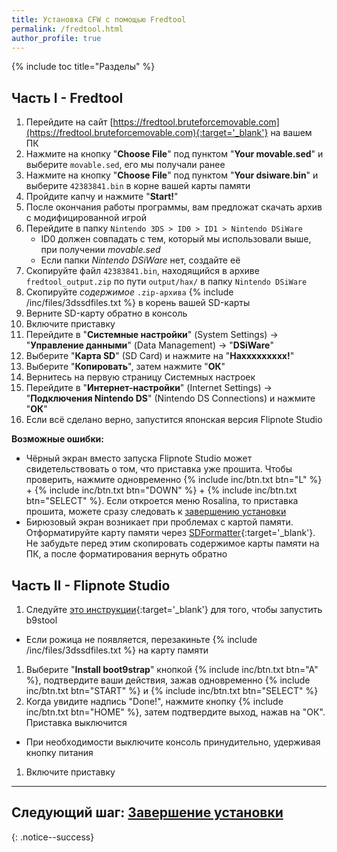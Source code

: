 ```yaml
---
title: Установка CFW с помощью Fredtool
permalink: /fredtool.html
author_profile: true
---
```

{% include toc title="Разделы" %}

## Часть I - Fredtool

1. Перейдите на сайт [https://fredtool.bruteforcemovable.com](https://fredtool.bruteforcemovable.com){:target='_blank'} на вашем ПК
1. Нажмите на кнопку "**Choose File**" под пунктом "**Your movable.sed**" и выберите `movable.sed`, его мы получали ранее 
1. Нажмите на кнопку "**Choose File**" под пунктом "**Your dsiware.bin**" и выберите `42383841.bin` в корне вашей карты памяти
1. Пройдите капчу и нажмите "**Start!**"
1. После окончания работы программы, вам предложат скачать архив с модифицированной игрой 
1. Перейдите в папку `Nintendo 3DS > ID0 > ID1 > Nintendo DSiWare`
    * ID0 должен совпадать с тем, который мы использовали выше, при получении *movable.sed*
    * Если папки *Nintendo DSiWare* нет, создайте её
1. Скопируйте файл `42383841.bin`, находящийся в архиве `fredtool_output.zip` по пути `output/hax/` в папку `Nintendo DSiWare`
1. Скопируйте _содержимое_ `.zip-архива` {% include /inc/files/3dssdfiles.txt %} в корень вашей SD-карты
1. Верните SD-карту обратно в консоль
1. Включите приставку 
1. Перейдите в "**Системные настройки**" (System Settings) -> "**Управление данными**" (Data Management) -> "**DSiWare**"
1. Выберите "**Карта SD**" (SD Card) и нажмите на "**Haxxxxxxxxx!**"
1. Выберите "**Копировать**", затем нажмите "**ОК**"
1. Вернитесь на первую страницу Системных настроек 
1. Перейдите в "**Интернет-настройки**" (Internet Settings) -> "**Подключения Nintendo DS**" (Nintendo DS Connections) и нажмите "**ОК**"
1. Если всё сделано верно, запустится японская версия Flipnote Studio

**Возможные ошибки:**
* Чёрный экран вместо запуска Flipnote Studio может свидетельствовать о том, что приставка уже прошита. Чтобы проверить, нажмите одновременно {% include inc/btn.txt btn="L" %} + {% include inc/btn.txt btn="DOWN" %} + {% include inc/btn.txt btn="SELECT" %}. Если откроется меню Rosalina, то приставка прошита, можете сразу следовать к [завершению установки](finalizing-setup)
* Бирюзовый экран возникает при проблемах с картой памяти. Отформатируйте карту памяти через [SDFormatter](https://www.sdcard.org/downloads/formatter/eula_windows/SDCardFormatterv5_WinEN.zip){:target='_blank'}. Не забудьте перед этим скопировать содержимое карты памяти на ПК, а после форматирования вернуть обратно

## Часть II - Flipnote Studio

1. Следуйте [это инструкции](https://zoogie.github.io/web/flipnote_directions/){:target='_blank'} для того, чтобы запустить b9stool
 * Если рожица не появляется, перезакиньте {% include /inc/files/3dssdfiles.txt %} на карту памяти
1. Выберите "**Install boot9strap**" кнопкой {% include inc/btn.txt btn="A" %}, подтвердите ваши действия, зажав одновременно {% include inc/btn.txt btn="START" %} и {% include inc/btn.txt btn="SELECT" %}
1. Когда увидите надпись "Done!", нажмите кнопку {% include inc/btn.txt btn="HOME" %}, затем подтвердите выход, нажав на "ОК". Приставка выключится
  + При необходимости выключите консоль принудительно, удерживая кнопку питания
1. Включите приставку

___

## **Следующий шаг:** [Завершение установки](finalizing-setup)
{: .notice--success}